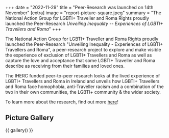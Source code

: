 +++
date = "2022-11-29"
title = "Peer-Research was launched on 14th November"
[extra]
image = "report-picture-square.jpeg" 
summary = "The National Action Group for LGBTI+ Traveller and Roma Rights proudly launched  the Peer-Research *Unveiling Inequality -- Experiences of LGBTI+ Travellers and Roma*"
+++

The National Action Group for LGBTI+ Traveller and Roma Rights proudly launched  the Peer-Research "Unveiling Inequality - Experiences of LGBTI+ Travellers and Roma", a peer-research project to explore and make visible the experience of exclusion of LGBTI+ Travellers and Roma as well as capture the love and acceptance that some LGBTI+ Traveller and Roma describe as receiving from their families and loved ones.

The IHERC funded peer-to-peer research looks at the lived experience of LGBTI+ Travellers and Roma in Ireland and unveils how LGBTI+ Travellers and Roma face homophobia, anti-Traveller racism and a combination of the two in their own communities, the LGBTI+ community & the wider society.

To learn more about the research, find out more [here](/get-support/card-5-research)!

## Picture Gallery

{{ gallery() }} 
